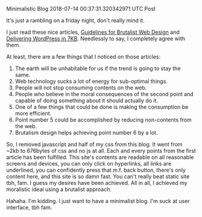 Minimalistic Blog
2018-07-14 00:37:31.320342971 UTC
Post

It's just a rambling on a friday night, don't really mind it.

I just read these nice articles, [Guidelines for Brutalist Web Design](https://brutalist-web.design/)
and [Delivering WordPress in 7KB](https://css-tricks.com/delivering-wordpress-in-7kb/).
Needlessly to say, I completely agree with them.

At least, there are a few things that I noticed on those articles:

1. The earth will be unhabitable for us if the trend is going to stay the same.
2. Web technology sucks a lot of energy for sub-optimal things.
3. People will not stop consuming contents on the web.
4. People who believe in the moral consequences of the second point and capable
   of doing something about it should actually do it.
5. One of a few things that could be done is making the consumption be more
   efficient.
6. Point number 5 could be accomplished by reducing non-contents from the web.
7. Brutalism design helps achieving point number 6 by a lot.

So, I removed javascript and half of my css from this blog.
It went from ~2kb to 676bytes of css and no js at all.
Each and every points from the first article has been fulfilled.
This site's contents are readable on all reasonable screens and devices, you can
only click on hyperlinks, all links are underlined, you can confidently press
that m.f. back button, there's only content here, and this site is so damn fast.
You can't really beat static site tbh, fam.
I guess my desires have been achieved.
All in all, I achieved my moralistic ideal using a brutalist approach.

Hahaha.
I'm kidding.
I just want to have a minimalist blog.
I'm suck at user interface, tbh fam.
